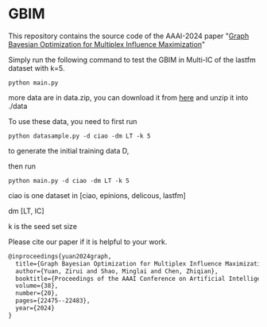 # GBIM
This repository contains the source code of the AAAI-2024 paper "[Graph Bayesian Optimization for Multiplex Influence Maximization](https://arxiv.org/abs/2403.18866)"

Simply run the following command to 
test the GBIM in Multi-IC of the lastfm dataset with k=5.   
```
python main.py
```

more data are in data.zip, you can download it from [here](https://drive.google.com/file/d/12-vouHWJIu5SkWnKRMOSEQa1x32nSMkS/view?usp=drive_link) and unzip it into ./data


To use these data, you need to first run
```
python datasample.py -d ciao -dm LT -k 5
```
to generate the initial training data D,

then run
```
python main.py -d ciao -dm LT -k 5
```
ciao is one dataset in [ciao, epinions, delicous, lastfm]

dm [LT, IC]

k is the seed set size

Please cite our paper if it is helpful to your work.
```latex
@inproceedings{yuan2024graph,
  title={Graph Bayesian Optimization for Multiplex Influence Maximization},
  author={Yuan, Zirui and Shao, Minglai and Chen, Zhiqian},
  booktitle={Proceedings of the AAAI Conference on Artificial Intelligence},
  volume={38},
  number={20},
  pages={22475--22483},
  year={2024}
}
```
